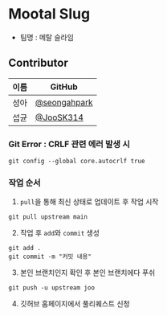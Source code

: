 # Mootal Slug
- 팀명 : 메탈 슬라임

## Contributor
|이름|GitHub|
|---|---|
|성아|[@seongahpark](https://github.com/seongahpark)|
|섭균|[@JooSK314](https://github.com/JooSK314)|

### Git Error : CRLF 관련 에러 발생 시
```
git config --global core.autocrlf true
```

### 작업 순서
1. ``pull``을 통해 최신 상태로 업데이트 후 작업 시작
```
git pull upstream main
```
2. 작업 후 ``add``와 ``commit`` 생성
```
git add .
git commit -m "커밋 내용"
```
3. 본인 브랜치인지 확인 후 본인 브랜치에다 푸쉬
```
git push -u upstream joo
```
4. 깃허브 홈페이지에서 풀리퀘스트 신청
